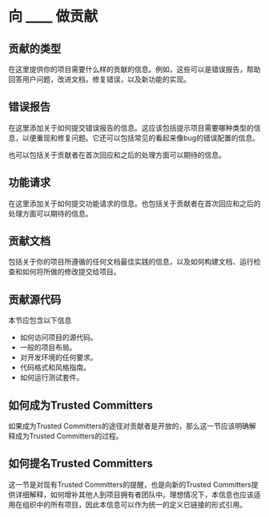 # 向 ____ 做贡献

## 贡献的类型

在这里提供你的项目需要什么样的贡献的信息。例如，这些可以是错误报告，帮助回答用户问题，改进文档，修复错误，以及新功能的实现。

## 错误报告

在这里添加关于如何提交错误报告的信息。这应该包括提示项目需要哪种类型的信息，以便重现和修复问题。它还可以包括常见的看起来像bug的错误配置的信息。

也可以包括关于贡献者在首次回应和之后的处理方面可以期待的信息。

## 功能请求

在这里添加关于如何提交功能请求的信息。也包括关于贡献者在首次回应和之后的处理方面可以期待的信息。

## 贡献文档

包括关于你的项目所遵循的任何文档最佳实践的信息，以及如何构建文档、运行检查和如何将所做的修改提交给项目。

## 贡献源代码

本节应包含以下信息

- 如何访问项目的源代码。
- 一般的项目布局。
- 对开发环境的任何要求。
- 代码格式和风格指南。
- 如何运行测试套件。

## 如何成为Trusted Committers

如果成为Trusted Committers的途径对贡献者是开放的，那么这一节应该明确解释成为Trusted Committers的过程。

## 如何提名Trusted Committers

这一节是对现有Trusted Committers的提醒，也是向新的Trusted Committers提供详细解释，如何增补其他人到项目拥有者团队中。理想情况下，本信息也应该适用在组织中的所有项目，因此本信息可以作为统一的定义已链接的形式引用。
